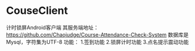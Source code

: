 # CouseClient
计时锁屏Android客户端
其服务端地址：
https://github.com/Chaojudge/Course-Attendance-Check-System
数据库是Mysql，字符集为UTF-8
功能：
1.签到功能
2.锁屏计时功能
3.点名提示震动功能
